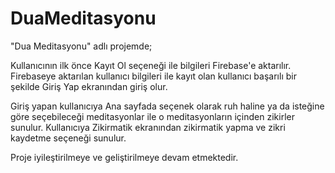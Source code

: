 # DuaMeditasyonu

"Dua Meditasyonu" adlı projemde;

Kullanıcının ilk önce Kayıt Ol seçeneği ile bilgileri Firebase'e aktarılır. 
Firebaseye aktarılan kullanıcı bilgileri ile kayıt olan kullanıcı başarılı bir şekilde 
Giriş Yap ekranından giriş olur. 

Giriş yapan kullanıcıya Ana sayfada seçenek olarak ruh haline ya da isteğine göre seçebileceği meditasyonlar ile o meditasyonların içinden zikirler sunulur. 
Kullanıcıya Zikirmatik ekranından zikirmatik yapma ve zikri kaydetme seçeneği sunulur.

Proje iyileştirilmeye ve geliştirilmeye devam etmektedir.
